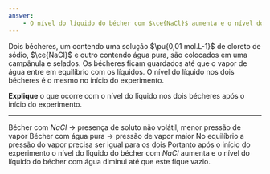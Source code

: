 ```yaml
---
answer:
    - O nível do líquido do bécher com $\ce{NaCl}$ aumenta e o nível do líquido do bécher com água diminui até que este fique vazio.
---
```


Dois bécheres, um contendo uma solução $\pu{0,01 mol.L-1}$ de cloreto de sódio, $\ce{NaCl}$ e outro contendo água pura, são colocados em uma campânula e selados. Os bécheres ficam guardados até que o vapor de água entre em equilíbrio com os líquidos. O nível do líquido nos dois bécheres é o mesmo no início do experimento.

**Explique** o que ocorre com o nível do líquido nos dois bécheres após o início do experimento.

---

Bécher com $NaCl$ -> presença de soluto não volátil, menor pressão de vapor
Bécher com água pura -> pressão de vapor maior
No equilíbrio a pressão do vapor precisa ser igual para os dois
Portanto após o início do experimento o nível do líquido do bécher com $NaCl$ aumenta e o nível do líquido do bécher com água diminui até que este fique vazio.

